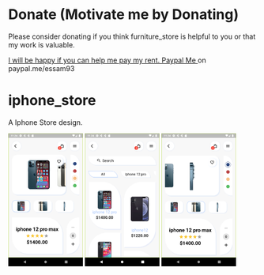 # Donate (Motivate me by Donating)

Please consider donating if you think furniture_store is helpful to you or that my work is valuable.

[I will be happy if you can help me pay my rent. Paypal Me ](https://www.paypal.me/essam93) on paypal.me/essam93

# iphone_store

A Iphone Store design.

<img src="iphone_store_1.png" width="30%" height="30%"> <img src="iphone_store_2.png" width="30%" height="30%"> <img src="iphone_store_3.png" width="30%" height="30%">
